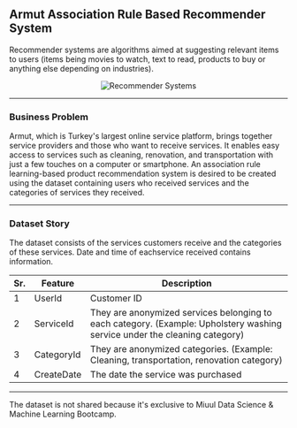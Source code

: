 ## Armut Association Rule Based Recommender System

Recommender systems are algorithms aimed at suggesting relevant items to users (items being movies to watch, text to read, products to buy or anything else depending on industries).

<p align="center">
  <img src="https://www.devfi.com/wp-content/uploads/2022/04/Usecase-Recommender-Image.svg" alt="Recommender Systems"/>
</p>

---

### Business Problem

Armut, which is Turkey's largest online service platform, brings together service providers and those who want to receive services. It enables easy access to services such as cleaning, renovation, and transportation with just a few touches on a computer or smartphone. An association rule learning-based product recommendation system is desired to be created using the dataset containing users who received services and the categories of services they received.

---

### Dataset Story

The dataset consists of the services customers receive and the categories of these services. Date and time of eachservice received contains information.

 Sr. | Feature  | Description |
--- | --- | --- | 
1 |UserId| Customer ID                                 |
2 |ServiceId| They are anonymized services belonging to each category. (Example: Upholstery washing service under the cleaning category)     |    
3 |CategoryId| They are anonymized categories. (Example: Cleaning, transportation, renovation category)|
4 |CreateDate| The date the service was purchased     |

---

The dataset is not shared because it's exclusive to Miuul Data Science & Machine Learning Bootcamp.
